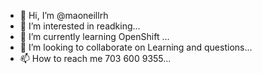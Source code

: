 - 👋 Hi, I’m @maoneillrh
- 👀 I’m interested in readking...
- 🌱 I’m currently learning OpenShift ...
- 💞️ I’m looking to collaborate on Learning and questions...
- 📫 How to reach me 703 600 9355...

<!---
maoneillrh/maoneillrh is a ✨ special ✨ repository because its `README.md` (this file) appears on your GitHub profile.
You can click the Preview link to take a look at your changes. 
--- <1 Hi, I'm moneill>
